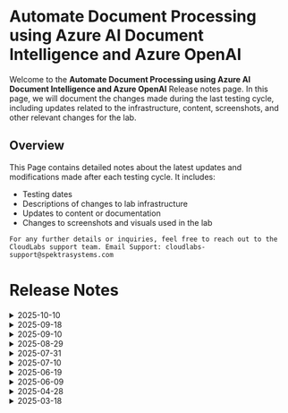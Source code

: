 # Automate Document Processing using Azure AI Document Intelligence and Azure OpenAI

Welcome to the **Automate Document Processing using Azure AI Document Intelligence and Azure OpenAI** Release notes page. In this page, we will document the changes made during the last testing cycle, including updates related to the infrastructure, content, screenshots, and other relevant changes for the lab.

## Overview

This Page contains detailed notes about the latest updates and modifications made after each testing cycle. It includes:

- Testing dates
- Descriptions of changes to lab infrastructure
- Updates to content or documentation
- Changes to screenshots and visuals used in the lab

`For any further details or inquiries, feel free to reach out to the CloudLabs support team. Email Support: cloudlabs-support@spektrasystems.com`

# Release Notes

<details>
  <summary>2025-10-10</summary>

## Release Date: 2025-10-10

### Summary of Changes

- The lab has been successfully tested, and the lab content along with validations have been reviewed and updated.

### Testing Notes

- **Testing Date**: 2025-10-10

### Testing Scope 

- Performed end to end lab testing and all validations were successful, updated lab guide for better clarity.

</details>

<details>
  <summary>2025-09-18</summary>

## Release Date: 2025-09-18

### Summary of Changes

The lab has been successfully tested, and the lab content along with validations have been reviewed and updated.

### Infrastructure Changes

N/A

### Content Changes

N/A

### Screenshot Updates

N/A
    
### Testing Notes

- **Testing Date**: 2025-09-18

### Testing Scope 

- Performed end to end lab testing, and all validations were successful.

---
</details>

<details>
  <summary>2025-09-10</summary>

## Release Date: 2025-09-10

### Summary of Changes

- The lab has been successfully tested, and the lab content along with validations have been reviewed and updated.

### Testing Notes

- **Testing Date**: 2025-09-10

### Testing Scope 

- Performed end to end lab testing and all validations were successful, updated lab guide for better clarity.

</details>

<details>
  <summary>2025-08-29</summary>

## Release Date: 2025-08-29

### Summary of Changes 

-  Added explicit navigation steps in the lab guide and incorporated multiple screenshots to improve clarity and ensure correct environment access.

### Infrastructure Changes

NA

### Content Changes

- Included detailed navigation instructions to ensure users access the appropriate development environment.

### Screenshot Update

- Updated multiple screenshots to make the instructions clearer and improve the overall experience.
  
### Testing Notes

- **Testing Date**: 2025-08-29

### Testing Scope 

- Validation covered infrastructure compatibility, lab flow continuity, content accuracy, and screenshot alignment with the latest UI.

-------------

</details>

<details>
  <summary>2025-07-31</summary>

## Release Date : 2025-07-31

### Summary of Changes 

-  Updated the Public IP SKU from Dynamic to Standard Static, refined instructional content for precision and clarity, and refreshed selected screenshots to better align with the updated guidance and enhance user experience.

### Infrastructure Changes

- Updated the public IP SKU from Dynamic to Standard Static.

### Content Changes

- Instructions were updated to be more precise and clear.

### Screenshot Update

- Updated few screenshots to make the instructions clearer and improve the overall experience.
  
### Testing Notes

- **Testing Date**: 2025-07-31

### Testing Scope 

- Verified the deployment process with the updated Public IP SKU configuration, ensured instructions matched the actual portal flow, and confirmed that updated screenshots accurately reflected the latest UI and steps.

-------------

</details>

<details>
  <summary>2025-07-10</summary>

## Infrastructure Changes

NA

## Content Changes

NA

## Screenshot Update

- **Change**:

  1. Few enhanced screenshots were added in the lab guide as per UI changes and also added some instructions.
  
## Testing Notes

- **Testing Date**: 2025-07-10

</details>

<details>
  <summary>2025-06-19</summary>

### Release Date: 2025-06-19

- **Testing Date**: 2025-06-19

## Infrastructure Changes

NA

## Content Changes
  
Instructions were updated to be more precise and clear.

## Screenshot Updates

Screenshots were updated to enhance the overall user experience. 

## Validation

NA

## Testing Notes

- **Test Validation Summary**: Validated the lab guide steps.

---
</details>

<details>
  <summary>2025-06-09</summary>

## Infrastructure Changes

NA

## Content Changes

- **Change**: 

    1. Omitted Init.py file creation in Exercise 1 task 3
    2. Exercise 2 steps have been updated as per new UI changes in Azure AI Foundry portal where the WebApp is being deployed.


## Screenshot Updates

- **Change**: 

    1. Screenshots have been updated as per new UI changes and updated instructions

## Testing Notes

- **Testing Date**: 2025-06-06

</details>

<details>
  <summary>2025-04-28</summary>

## Infrastructure Changes

NA

## Content Changes

- **Change**: Updated the lab guide with debugger code inside **launch.json** file and added instruction to download the debugger in Lab 01.

## Screenshot Updates

- **Change**: 

    1. Screenshots have been updated as per new UI changes and updated instructions
    2. Getting started page has been updated as per the new UI changes in the CloudLabs

## Testing Notes

- **Testing Date**: 2025-04-28

</details>


<details>
  <summary>2025-03-18</summary>

- Major Updates

  - In ARM template updated the Azure openAI version to **gpt-4o 2024-08-06** from **gpt-4**.

- **Testing Date**: 2025-03-18

</details>





